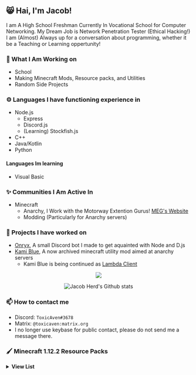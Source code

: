 ## 😸 Hai, I'm Jacob!

I am A High School Freshman Currently In Vocational School for Computer Networking. My Dream Job is Network Penetration Tester (Ethical Hacking!) I am (Almost) Always up for a conversation about programming, whether it be a Teaching or Learning oppertunity!

### 🚀 What I Am Working on

- School
- Making Minecraft Mods, Resource packs, and Utilities
- Random Side Projects

### ⚙️ Languages I have functioning experience in

- Node.js
  - Express
  - Discord.js
  - (Learning) Stockfish.js
- C++
- Java/Kotlin
- Python

#### Languages Im learning

- Visual Basic

### ✨ Communities I Am Active In

- Minecraft
  - Anarchy, I Work with the Motorway Extention Gurus! [MEG's Website](https://meg.one)
  - Modding (Particularly for Anarchy servers)

### 💎 Projects I have worked on

- [Onryx](https://github.com/ToxicAven/onryx), A small Discord bot I made to get aquainted with Node and D.js
- [Kami Blue](https://github.org/kami-blue/client), A now archived minecraft utility mod aimed at anarchy servers
  - Kami Blue is being continued as [Lambda Client](https://github.com/lambda-client/lambda)

<p align="center">
  <a href="https://spotify-github-profile.vercel.app/api/view?uid=jacobherd229543&redirect=true">
    <img src="https://spotify-github-profile.vercel.app/api/view?uid=jacobherd229543&cover_image=true&theme=default" />
  </a>
</p>

<p align="center">
  <img alt="Jacob Herd's Github stats" src="https://github-readme-stats.vercel.app/api?username=ToxicAven&count_private=true&show_icons=true&theme=tokyonight">
</p>

### 📫 How to contact me

- Discord: `ToxicAven#3678`
- Matrix: `@toxicaven:matrix.org`
- I no longer use keybase for public contact, please do not send me a message there.

### 🖌️ Minecraft 1.12.2 Resource Packs

<details>
  <summary><b>View List</b></summary>

<ul>
<li><a href="https://github.com/ToxicAven/ResourcePacks/blob/main/Avens_beta7.zip?raw=true">Aven's PVP: Beta 7</a></li>
<li><a href="https://github.com/ToxicAven/ResourcePacks/blob/main/FunnyBuckets.zip?raw=true">Inverted Buckets</a></li>
<li><a href="https://github.com/ToxicAven/ResourcePacks/blob/main/IllsEndCrystal.zip?raw=true">Illville's End Crystal</a></li>
<li><a href="https://github.com/ToxicAven/ResourcePacks/blob/main/NonAnimatedIll.zip?raw=true">Illville's Blinding Nether</a></li>
<li><a href="https://github.com/ToxicAven/ResourcePacks/blob/main/NyanNetherrack.zip?raw=true">Nyan Netherrack</a></li>
<li><a href="https://github.com/ToxicAven/ResourcePacks/blob/main/TwinTowersNetherrack.zip?raw=true">Illville's Twin Towers Netherrack</a></li>
<li><a href="https://github.com/ToxicAven/ResourcePacks/blob/main/Ill'sAnimatedTotem.zip?raw=true">Illville's Skin Totem</a></li>
<li><a href="https://github.com/ToxicAven/ResourcePacks/blob/main/IllsCorruptedGapple.zip?raw=true">Illville's Glitched Gapple</a></li>
<li><a href="https://raw.githubusercontent.com/ToxicAven/ToxicAven/main/experimental.gif">Latest Experimental Pack</a></li>
<br>
I also made a few textures on the Motorway Extension Guru's <a href="https://meg.one/designer/">Pack Designer</a>!
</ul>

</details>

